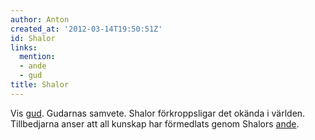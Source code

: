 ```yaml
---
author: Anton
created_at: '2012-03-14T19:50:51Z'
id: Shalor
links:
  mention:
  - ande
  - gud
title: Shalor
---
```


Vis [gud]. Gudarnas samvete. Shalor förkroppsligar det okända i världen. Tillbedjarna anser att all
kunskap har förmedlats genom Shalors [ande].

  [gud]: gud
  [ande]: ande
